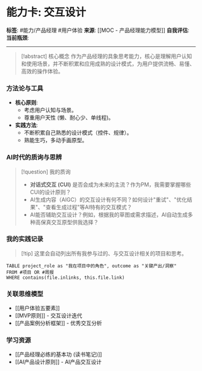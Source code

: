 # 能力卡: 交互设计

**标签**: #能力/产品经理 #用户体验
**来源**: [[MOC - 产品经理能力模型]]
**自我评估**: 
**当前瓶颈**: 

---

> [!abstract] 核心概念
> 作为产品经理的具象思考能力，核心是理解用户认知和使用场景，并不断积累和应用成熟的设计模式，为用户提供流畅、易懂、高效的操作体验。

### 方法论与工具
- **核心原则**:
    - 考虑用户认知与场景。
    - 尊重用户天性 (懒、耐心少、单线程)。
- **实践方法**:
    - 不断积累自己熟悉的设计模式（控件、规律）。
    - 熟能生巧，多动手画原型。

### AI时代的质询与思辨
> [!question] 我的质询
> - **对话式交互 (CUI)** 是否会成为未来的主流？作为PM，我需要掌握哪些CUI的设计原则？
> - AI生成内容（AIGC）的交互设计有何不同？如何设计"重试"、"优化结果"、"查看生成过程"等AI特有的交互模式？
> - AI能否辅助交互设计？例如，根据我的草图或需求描述，AI自动生成多种高保真交互原型供我选择？

### 我的实践记录
> [!tip] 这里会自动列出所有我参与过的、与交互设计相关的项目和思考。

```dataview
TABLE project_role as "我在项目中的角色", outcome as "关键产出/洞察"
FROM #项目 OR #周报
WHERE contains(file.inlinks, this.file.link)
```

### 关联思维模型
- [[用户体验五要素]]
- [[MVP原则]] - 交互设计迭代
- [[产品案例分析框架]] - 优秀交互分析

### 学习资源
- [[产品经理必练的基本功 (读书笔记)]]
- [[AI产品设计原则]] - AI产品交互设计